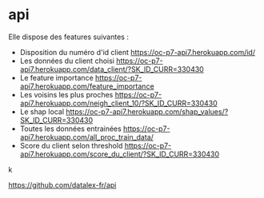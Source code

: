 # api

Elle dispose des features suivantes :
- Disposition du numéro d'id client
https://oc-p7-api7.herokuapp.com/id/
- Les données du client choisi
https://oc-p7-api7.herokuapp.com/data_client/?SK_ID_CURR=330430
- Le feature importance
https://oc-p7-api7.herokuapp.com/feature_importance
- Les voisins les plus proches
https://oc-p7-api7.herokuapp.com/neigh_client_10/?SK_ID_CURR=330430
- Le shap local
https://oc-p7-api7.herokuapp.com/shap_values/?SK_ID_CURR=330430
- Toutes les données entrainées
https://oc-p7-api7.herokuapp.com/all_proc_train_data/
- Score du client selon threshold
https://oc-p7-api7.herokuapp.com/score_du_client/?SK_ID_CURR=330430

k

https://github.com/datalex-fr/api
